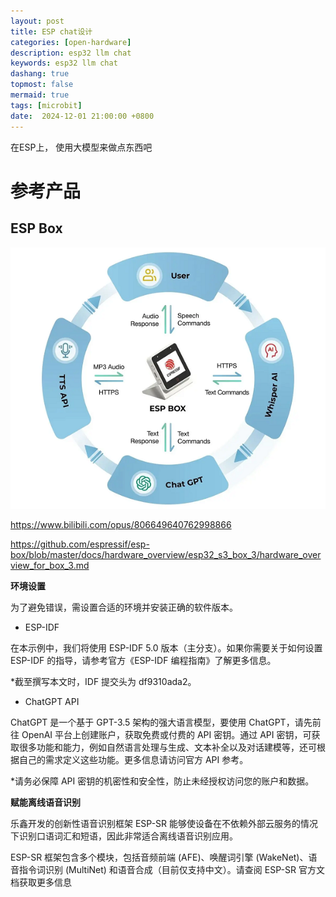 ```yaml
---
layout: post
title: ESP chat设计
categories: [open-hardware]
description: esp32 llm chat
keywords: esp32 llm chat
dashang: true
topmost: false
mermaid: true
tags: [microbit]
date:  2024-12-01 21:00:00 +0800
---
```

在ESP上， 使用大模型来做点东西吧

<!-- more -->


# 参考产品

## ESP Box

![img](2024-12-01-esp_chat.assets/47d6974fe4f2ef9366bffaf5a64aebe0c1a14c32.png@1192w.png)

https://www.bilibili.com/opus/806649640762998866

https://github.com/espressif/esp-box/blob/master/docs/hardware_overview/esp32_s3_box_3/hardware_overview_for_box_3.md



**环境设置** 

为了避免错误，需设置合适的环境并安装正确的软件版本。 

- ESP-IDF 

在本示例中，我们将使用 ESP-IDF 5.0 版本（主分支）。如果你需要关于如何设置 ESP-IDF 的指导，请参考官方《ESP-IDF 编程指南》了解更多信息。 

*截至撰写本文时，IDF 提交头为 df9310ada2。 

- ChatGPT API 

ChatGPT 是一个基于 GPT-3.5 架构的强大语言模型，要使用 ChatGPT，请先前往 OpenAI 平台上创建账户，获取免费或付费的 API 密钥。通过 API 密钥，可获取很多功能和能力，例如自然语言处理与生成、文本补全以及对话建模等，还可根据自己的需求定义这些功能。更多信息请访问官方 API 参考。 

*请务必保障 API 密钥的机密性和安全性，防止未经授权访问您的账户和数据。 

**赋能离线语音识别** 

乐鑫开发的创新性语音识别框架 ESP-SR 能够使设备在不依赖外部云服务的情况下识别口语词汇和短语，因此非常适合离线语音识别应用。 

ESP-SR 框架包含多个模块，包括音频前端 (AFE)、唤醒词引擎 (WakeNet)、语音指令词识别 (MultiNet) 和语音合成（目前仅支持中文）。请查阅 ESP-SR 官方文档获取更多信息

